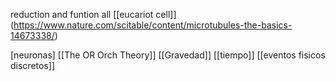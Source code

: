 reduction and funtion all [[eucariot cell]] (https://www.nature.com/scitable/content/microtubules-the-basics-14673338/)

[neuronas] [[The OR Orch Theory]] [[Gravedad]] [[tiempo]] [[eventos fisicos discretos]]